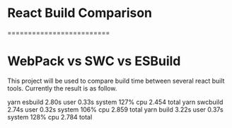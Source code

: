 # React Build Comparison
=========================

# WebPack vs SWC vs ESBuild

This project will be used to compare build time between several react built tools.
Currently the result is as follow.

yarn esbuild  2.80s user 0.33s system 127% cpu 2.454 total
yarn swcbuild  2.74s user 0.32s system 106% cpu 2.859 total
yarn build  3.22s user 0.37s system 128% cpu 2.784 total

